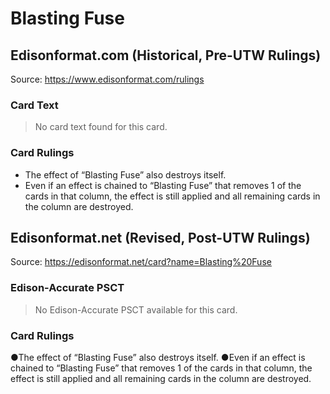 # Blasting Fuse

## Edisonformat.com (Historical, Pre-UTW Rulings)

Source: https://www.edisonformat.com/rulings

### Card Text

> No card text found for this card.

### Card Rulings

*   The effect of “Blasting Fuse” also destroys itself.
*   Even if an effect is chained to “Blasting Fuse” that removes 1 of the cards in that column, the effect is still applied and all remaining cards in the column are destroyed.

## Edisonformat.net (Revised, Post-UTW Rulings)

Source: https://edisonformat.net/card?name=Blasting%20Fuse

### Edison-Accurate PSCT

> No Edison-Accurate PSCT available for this card.

### Card Rulings

●The effect of “Blasting Fuse” also destroys itself.
●Even if an effect is chained to “Blasting Fuse” that removes 1 of the cards in that column, the effect is still applied and all remaining cards in the column are destroyed.
            